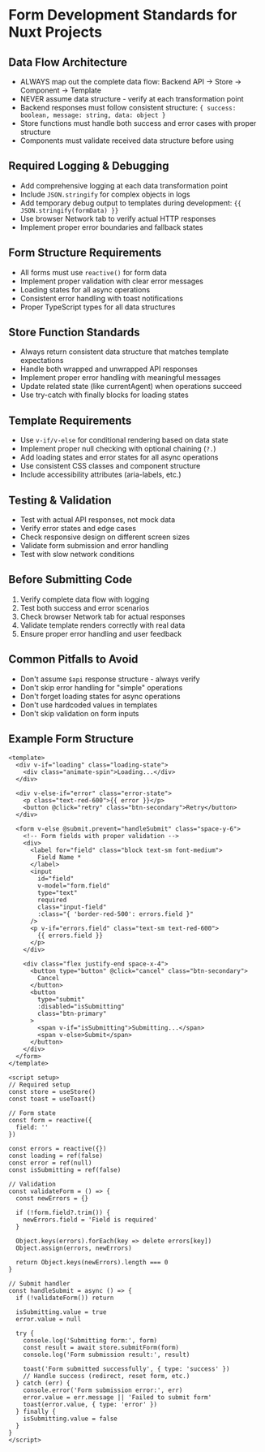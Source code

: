 # Form Development Standards for Nuxt Projects

## Data Flow Architecture
- ALWAYS map out the complete data flow: Backend API → Store → Component → Template
- NEVER assume data structure - verify at each transformation point
- Backend responses must follow consistent structure: `{ success: boolean, message: string, data: object }`
- Store functions must handle both success and error cases with proper structure
- Components must validate received data structure before using

## Required Logging & Debugging
- Add comprehensive logging at each data transformation point
- Include `JSON.stringify` for complex objects in logs
- Add temporary debug output to templates during development: `{{ JSON.stringify(formData) }}`
- Use browser Network tab to verify actual HTTP responses
- Implement proper error boundaries and fallback states

## Form Structure Requirements
- All forms must use `reactive()` for form data
- Implement proper validation with clear error messages
- Loading states for all async operations
- Consistent error handling with toast notifications
- Proper TypeScript types for all data structures

## Store Function Standards
- Always return consistent data structure that matches template expectations
- Handle both wrapped and unwrapped API responses
- Implement proper error handling with meaningful messages
- Update related state (like currentAgent) when operations succeed
- Use try-catch with finally blocks for loading states

## Template Requirements
- Use `v-if/v-else` for conditional rendering based on data state
- Implement proper null checking with optional chaining (`?.`)
- Add loading states and error states for all async operations
- Use consistent CSS classes and component structure
- Include accessibility attributes (aria-labels, etc.)

## Testing & Validation
- Test with actual API responses, not mock data
- Verify error states and edge cases
- Check responsive design on different screen sizes
- Validate form submission and error handling
- Test with slow network conditions

## Before Submitting Code
1. Verify complete data flow with logging
2. Test both success and error scenarios
3. Check browser Network tab for actual responses
4. Validate template renders correctly with real data
5. Ensure proper error handling and user feedback

## Common Pitfalls to Avoid
- Don't assume `$api` response structure - always verify
- Don't skip error handling for "simple" operations
- Don't forget loading states for async operations
- Don't use hardcoded values in templates
- Don't skip validation on form inputs

## Example Form Structure
```vue
<template>
  <div v-if="loading" class="loading-state">
    <div class="animate-spin">Loading...</div>
  </div>
  
  <div v-else-if="error" class="error-state">
    <p class="text-red-600">{{ error }}</p>
    <button @click="retry" class="btn-secondary">Retry</button>
  </div>
  
  <form v-else @submit.prevent="handleSubmit" class="space-y-6">
    <!-- Form fields with proper validation -->
    <div>
      <label for="field" class="block text-sm font-medium">
        Field Name *
      </label>
      <input
        id="field"
        v-model="form.field"
        type="text"
        required
        class="input-field"
        :class="{ 'border-red-500': errors.field }"
      />
      <p v-if="errors.field" class="text-sm text-red-600">
        {{ errors.field }}
      </p>
    </div>
    
    <div class="flex justify-end space-x-4">
      <button type="button" @click="cancel" class="btn-secondary">
        Cancel
      </button>
      <button 
        type="submit" 
        :disabled="isSubmitting" 
        class="btn-primary"
      >
        <span v-if="isSubmitting">Submitting...</span>
        <span v-else>Submit</span>
      </button>
    </div>
  </form>
</template>

<script setup>
// Required setup
const store = useStore()
const toast = useToast()

// Form state
const form = reactive({
  field: ''
})

const errors = reactive({})
const loading = ref(false)
const error = ref(null)
const isSubmitting = ref(false)

// Validation
const validateForm = () => {
  const newErrors = {}
  
  if (!form.field?.trim()) {
    newErrors.field = 'Field is required'
  }
  
  Object.keys(errors).forEach(key => delete errors[key])
  Object.assign(errors, newErrors)
  
  return Object.keys(newErrors).length === 0
}

// Submit handler
const handleSubmit = async () => {
  if (!validateForm()) return
  
  isSubmitting.value = true
  error.value = null
  
  try {
    console.log('Submitting form:', form)
    const result = await store.submitForm(form)
    console.log('Form submission result:', result)
    
    toast('Form submitted successfully', { type: 'success' })
    // Handle success (redirect, reset form, etc.)
  } catch (err) {
    console.error('Form submission error:', err)
    error.value = err.message || 'Failed to submit form'
    toast(error.value, { type: 'error' })
  } finally {
    isSubmitting.value = false
  }
}
</script> 